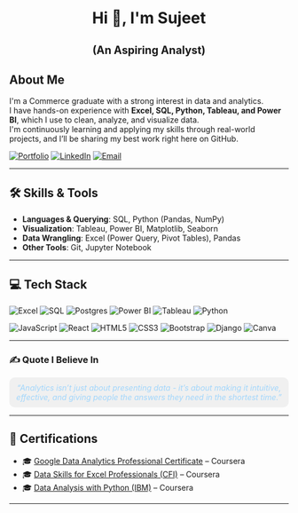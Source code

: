 <h1 align="center">
  Hi 👋, I'm Sujeet <br>
  <p><sub><sub>(An Aspiring Analyst)</sub></sub></p>
</h1>

## About Me 
I'm a Commerce graduate with a strong interest in data and analytics.  
I have hands-on experience with **Excel, SQL, Python, Tableau, and Power BI**, which I use to clean, analyze, and visualize data.  
I'm continuously learning and applying my skills through real-world projects, and I’ll be sharing my best work right here on GitHub.  

[![Portfolio](https://img.shields.io/badge/Portfolio-000000?logo=google-chrome&logoColor=white)](https://your-portfolio-link.com)
[![LinkedIn](https://img.shields.io/badge/LinkedIn-%230077B5.svg?logo=linkedin&logoColor=white)](https://linkedin.com/in/www.linkedin.com/in/sujit10x12/)
[![Email](https://img.shields.io/badge/Email-D14836?logo=gmail&logoColor=white)](mailto:sujit10x12@gmail.com)

---

## 🛠️ Skills & Tools  
- **Languages & Querying**: SQL, Python (Pandas, NumPy)  
- **Visualization**: Tableau, Power BI, Matplotlib, Seaborn  
- **Data Wrangling**: Excel (Power Query, Pivot Tables), Pandas  
- **Other Tools**: Git, Jupyter Notebook  

---

## 💻 Tech Stack  

![Excel](https://img.shields.io/badge/Microsoft_Excel-217346?style=for-the-badge&logo=microsoft-excel&logoColor=white) 
![SQL](https://img.shields.io/badge/SQL-025E8C?style=for-the-badge&logo=postgresql&logoColor=white)
![Postgres](https://img.shields.io/badge/postgres-%23316192.svg?style=for-the-badge&logo=postgresql&logoColor=white) 
![Power BI](https://img.shields.io/badge/Power_BI-F2C811?style=for-the-badge&logo=powerbi&logoColor=black) 
![Tableau](https://img.shields.io/badge/Tableau-123e57?style=for-the-badge&logo=tableau&logoColor=white) 
![Python](https://img.shields.io/badge/python-3670A0?style=for-the-badge&logo=python&logoColor=ffdd54) 

![JavaScript](https://img.shields.io/badge/javascript-%23323330.svg?style=for-the-badge&logo=javascript&logoColor=%23F7DF1E) 
![React](https://img.shields.io/badge/react-%2320232a.svg?style=for-the-badge&logo=react&logoColor=%2361DAFB) 
![HTML5](https://img.shields.io/badge/html5-%23E34F26.svg?style=for-the-badge&logo=html5&logoColor=white) 
![CSS3](https://img.shields.io/badge/css3-%231572B6.svg?style=for-the-badge&logo=css3&logoColor=white) 
![Bootstrap](https://img.shields.io/badge/bootstrap-%238511FA.svg?style=for-the-badge&logo=bootstrap&logoColor=white)
![Django](https://img.shields.io/badge/django-%23092E20.svg?style=for-the-badge&logo=django&logoColor=white)
![Canva](https://img.shields.io/badge/Canva-%2300C4CC.svg?style=for-the-badge&logo=Canva&logoColor=white)



---

### ✍️ Quote I Believe In 

<!--  
  <p align="center">
    <img src="https://github.com/sujit10x12/assets/blob/main/analytics-quote.gif" width="1584" />
  </p>
-->
<p align="center" style="background-color:#f0f0f0; padding:10px; border-radius:10px; color:#A1D6FC;">
  <em>“Analytics isn’t just about presenting data - it’s about making it intuitive, effective, and giving people the answers they need in the shortest time.”</em>
</p>

---

## 📜 Certifications  

- 🎓 [Google Data Analytics Professional Certificate](https://www.coursera.org/account/accomplishments/specialization/certificate/E2D36WMZLM6U) – Coursera
- 🎓 [Data Skills for Excel Professionals (CFI)](https://coursera.org/verify/your-verification-link) – Coursera
- 🎓 [Data Analysis with Python (IBM)](https://www.coursera.org/account/accomplishments/certificate/2U418IFLBBIP) – Coursera

---
